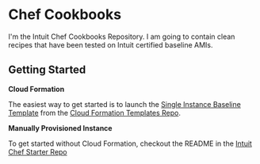 Chef Cookbooks
==============

I'm the Intuit Chef Cookbooks Repository.  I am going to contain clean recipes that have been tested on Intuit certified baseline AMIs.

Getting Started
---------------

**Cloud Formation**

The easiest way to get started is to launch the [Single Instance Baseline Template](https://raw.github.com/live-community/cloud_formation_templates/master/vpc/baseline/single_instance.json) from the [Cloud Formation Templates Repo](https://github.com/live-community/cloud_formation_templates). 

**Manually Provisioned Instance**

To get started without Cloud Formation, checkout the README in the [Intuit Chef Starter Repo](https://github.com/live-community/chef-repo)
